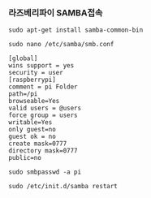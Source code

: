 ### 라즈베리파이 SAMBA접속

`sudo apt-get install samba-common-bin` 

`sudo nano /etc/samba/smb.conf`

```
[global]
wins support = yes
security = user
[raspberrypi]
comment = pi Folder
path=/pi
browseable=Yes
valid users = @users
force group = users
writable=Yes
only guest=no
guest ok = no
create mask=0777
directory mask=0777
public=no
```

`sudo smbpasswd -a pi`

`sudo /etc/init.d/samba restart`

​	